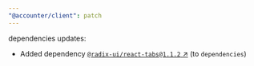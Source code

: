 ```yaml
---
"@accounter/client": patch
---
```

dependencies updates:
  - Added dependency [`@radix-ui/react-tabs@1.1.2` ↗︎](https://www.npmjs.com/package/@radix-ui/react-tabs/v/1.1.2) (to `dependencies`)
